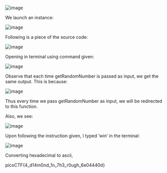 ![image](https://github.com/itstanayhere/phase2_2/assets/147296398/1b877e11-203d-4b1f-a4b8-b18d8c48b758)

We launch an instance:

![image](https://github.com/itstanayhere/phase2_2/assets/147296398/09d24901-a79e-412e-bdd0-9d5f9fffe00c)

Following is a piece of the source code:

![image](https://github.com/itstanayhere/phase2_2/assets/147296398/64ee7bf4-5a30-4d3c-ad2c-280de02c60b5)

Opening in terminal using command given:

![image](https://github.com/itstanayhere/phase2_2/assets/147296398/d842501f-c017-4c3b-abe9-6369bcb64fde)

Observe that each time getRandomNumber is passed as input, we get the same output. This is because:

![image](https://github.com/itstanayhere/phase2_2/assets/147296398/f1c1fc3d-8d8d-4978-929a-915f00831132)

Thus every time we pass getRandomNumber as input, we will be redirected to this function.

Also, we see:

![image](https://github.com/itstanayhere/phase2_2/assets/147296398/a5eb6394-aa4e-422c-8a29-7370ee763812)

Upon following the instruction given, I typed ‘win’ in the terminal:

![image](https://github.com/itstanayhere/phase2_2/assets/147296398/326ba93a-e0ec-4318-98d8-a4f3cbb6aab9)

Converting hexadecimal to ascii,

picoCTF{4_d14m0nd_1n_7h3_r0ugh_6e04440d}
